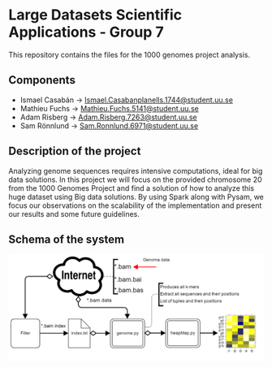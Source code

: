 # Large Datasets Scientific Applications - Group 7

This repository contains the files for the 1000 genomes project analysis.

Components
----------

  - Ismael Casabán  -> Ismael.Casabanplanells.1744@student.uu.se
  - Mathieu Fuchs   -> Mathieu.Fuchs.5141@student.uu.se
  - Adam Risberg    -> Adam.Risberg.7263@student.uu.se
  - Sam Rönnlund	-> Sam.Ronnlund.6971@student.uu.se
  
Description of the project
--------------------------
Analyzing genome sequences requires intensive computations, ideal for big data solutions.
In this project we will focus on the provided chromosome 20 from the 1000 Genomes Project and find a solution of how to
 analyze this huge dataset using Big data solutions. By using Spark along with Pysam, we focus our observations on the 
 scalability of the implementation and present our results and some future guidelines.
 
Schema of the system
--------------------

![Alt text](/Images/schema.png "Overview of the system.")